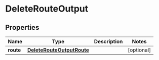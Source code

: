 

# DeleteRouteOutput



## Properties

| Name | Type | Description | Notes |
|------------ | ------------- | ------------- | -------------|
|**route** | [**DeleteRouteOutputRoute**](DeleteRouteOutputRoute.md) |  |  [optional] |



